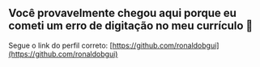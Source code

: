 ## Você provavelmente chegou aqui porque eu cometi um erro de digitação no meu currículo 😬
Segue o link do perfil correto: [https://github.com/ronaldobgui](https://github.com/ronaldobgui)
